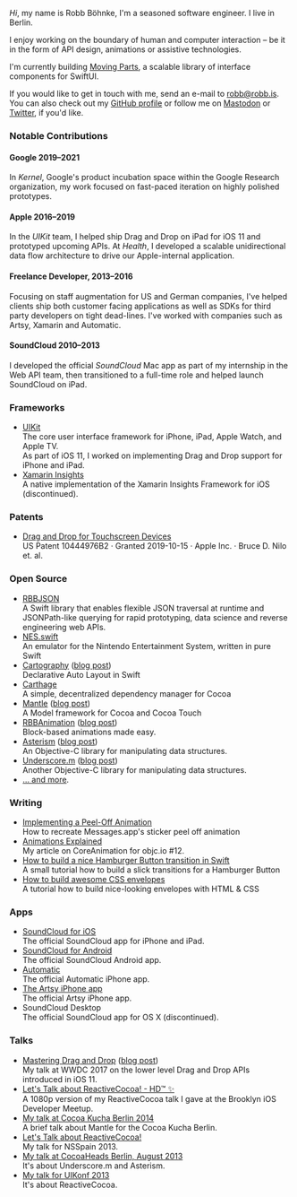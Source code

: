 *Hi*, my name is Robb Böhnke, I'm a seasoned software engineer. I live in Berlin.

I enjoy working on the boundary of human and computer interaction – be it in the form of API design, animations or assistive technologies.

I'm currently building [Moving Parts](https://movingparts.io), a scalable library of interface components for SwiftUI.

If you would like to get in touch with me, send an e-mail to [robb@robb.is](mailto:robb@robb.is). You can also check out my [GitHub profile][github] or follow me on [Mastodon][mastodon] or [Twitter][twitter], if you'd like.

### Notable Contributions

#### Google 2019–2021

In _Kernel_, Google's product incubation space within the Google Research organization, my work focused on fast-paced iteration on highly polished prototypes.

#### Apple 2016–2019

In the _UIKit_ team, I helped ship Drag and Drop on iPad for iOS 11 and prototyped upcoming APIs. At _Health_, I developed a scalable unidirectional data flow architecture to drive our Apple-internal application.

#### Freelance Developer, 2013–2016

Focusing on staff augmentation for US and German companies, I've helped clients ship both customer facing applications as well as SDKs for third party developers on tight dead-lines. I've worked with companies such as Artsy, Xamarin and Automatic.

#### SoundCloud 2010–2013

I developed the official _SoundCloud_ Mac app as part of my internship in the Web API team, then transitioned to a full-time role and helped launch SoundCloud on iPad.

### Frameworks

- [UIKit](https://developer.apple.com/reference/uikit)<br>
The core user interface framework for iPhone, iPad, Apple Watch, and Apple TV.  
As part of iOS&nbsp;11, I worked on implementing Drag and Drop support for iPhone and iPad.
- [Xamarin Insights](https://developer.xamarin.com/insights/)<br>
A native implementation of the Xamarin Insights Framework for iOS
(discontinued).

### Patents

- [Drag and Drop for Touchscreen Devices](https://patents.google.com/patent/US10444976B2)<br>
  US Patent 10444976B2 · Granted 2019-10-15 · Apple Inc. · Bruce D. Nilo et. al.

### Open Source

- [RBBJSON](https://github.com/robb/RBBJSON)<br>
A Swift library that enables flexible JSON traversal at runtime and JSONPath-like querying for rapid prototyping, data science and reverse engineering web APIs.
- [NES.swift](https://github.com/robb/NES.swift)<br>
An emulator for the Nintendo Entertainment System, written in pure Swift
- [Cartography](https://github.com/robb/Cartography) ([blog post](/working-on/cartography))<br>
Declarative Auto Layout in Swift
- [Carthage](https://github.com/Carthage/Carthage)<br>
A simple, decentralized dependency manager for Cocoa
- [Mantle](https://github.com/Mantle/Mantle) ([blog post](/working-on/mantle-2.0))<br>
A Model framework for Cocoa and Cocoa Touch
- [RBBAnimation](https://github.com/robb/RBBAnimation) ([blog post](/working-on/rbbanimation))<br>
Block-based animations made easy.
- [Asterism](https://github.com/robb/Asterism) ([blog post](/working-on/asterism))<br>
An Objective-C library for manipulating data structures.
- [Underscore.m](https://github.com/robb/Underscore.m)  ([blog post](/working-on/underscore.m))<br>
Another Objective-C library for manipulating data structures.
- [… and more][github].

### Writing

- [Implementing a Peel-Off Animation](/working-on/a-peel-off-animation)<br>
How to recreate Messages.app's sticker peel off animation
- [Animations Explained](http://www.objc.io/issue-12/animations-explained.html)<br>
My article on CoreAnimation for objc.io #12.
- [How to build a nice Hamburger Button transition in Swift](/working-on/a-hamburger-button-transition)<br>
A small tutorial how to build a slick transitions for a Hamburger Button
- [How to build awesome CSS envelopes](/working-on/css-envelopes)<br>
A tutorial how to build nice-looking envelopes with HTML & CSS

### Apps

- [SoundCloud for iOS](http://itunes.apple.com/en/app/soundcloud/id336353151)<br>
The official SoundCloud app for iPhone and iPad.
- [SoundCloud for Android](https://play.google.com/store/apps/details?id=com.soundcloud.android)<br>
The official SoundCloud Android app.
- [Automatic](https://itunes.apple.com/us/app/automatic/id1017156678)<br>
The official Automatic iPhone app.
- [The Artsy iPhone app](/working-on/artsy-iphone-app)<br>
The official Artsy iPhone app.
- SoundCloud Desktop<br>
The official SoundCloud app for OS X (discontinued).

### Talks

- [Mastering Drag and Drop](https://developer.apple.com/videos/play/wwdc2017/213/) ([blog post](/speaking-at/WWDC-2017))<br>
My talk at WWDC 2017 on the lower level Drag and Drop APIs introduced in iOS 11.
- [Let's Talk about ReactiveCocoa! - HD™ ✨](/speaking-at/brooklyn-ios-meetup-feb-2014)<br>
A 1080p version of my ReactiveCocoa talk I gave at the Brooklyn iOS Developer Meetup.
- [My talk at Cocoa Kucha Berlin 2014](/speaking-at/cocoa-kucha-berlin)<br>
A brief talk about Mantle for the Cocoa Kucha Berlin.
- [Let's Talk about ReactiveCocoa!](/speaking-at/nsspain-2013)<br>
My talk for NSSpain 2013.
- [My talk at CocoaHeads Berlin, August 2013](/speaking-at/coocaheads-august-2013)<br>
It's about Underscore.m and Asterism.
- [My talk for UIKonf 2013](/speaking-at/uikonf-2013)<br>
It's about ReactiveCocoa.

[soundcloud_android]: https://play.google.com/store/apps/details?id=com.soundcloud.android
[soundcloud_ios]:     http://itunes.apple.com/en/app/soundcloud/id336353151
[soundcloud]:         https://soundcloud.com
[twitter]:            https://twitter.com/dlx
[mastodon]:           https://mastodon.social/@DLX
[github]:             https://github.com/robb

